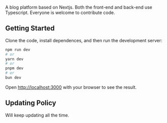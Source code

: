 A blog platform based on Nextjs. Both the front-end and back-end use Typescript. Everyone is welcome to contribute code.
## Getting Started

Clone the code, install dependences, and then run the development server:

```bash
npm run dev
# or
yarn dev
# or
pnpm dev
# or
bun dev
```

Open [http://localhost:3000](http://localhost:3000) with your browser to see the result.

## Updating Policy

Will keep updating all the time.